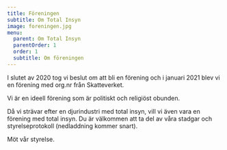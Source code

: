 ```yaml
---
title: Föreningen
subtitle: Om Total Insyn
image: foreningen.jpg
menu:
  parent: Om Total Insyn
  parentOrder: 1
  order: 1
  subtitle: Om föreningen
---
```

I slutet av 2020 tog vi beslut om att bli en förening och i januari 2021 blev vi en förening med org.nr från Skatteverket. 

Vi är en ideell förening som är politiskt och religiöst obunden. 

Då vi strävar efter en djurindustri med total insyn, vill vi även vara en förening med total insyn. Du är välkommen att ta del av våra stadgar och styrelseprotokoll (nedladdning kommer snart).

<nuxt-link to="/om/styrelsen">Möt vår styrelse.</nuxt-link>
